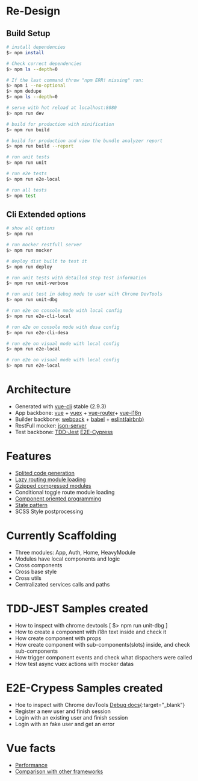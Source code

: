 # Re-Design

## Build Setup

``` bash
# install dependencies
$> npm install

# Check correct dependencies
$> npm ls --depth=0

# If the last command throw "npm ERR! missing" run:
$> npm i --no-optional
$> npm dedupe
$> npm ls --depth=0

# serve with hot reload at localhost:8080
$> npm run dev

# build for production with minification
$> npm run build

# build for production and view the bundle analyzer report
$> npm run build --report

# run unit tests
$> npm run unit

# run e2e tests
$> npm run e2e-local

# run all tests
$> npm test
```

## Cli Extended options

``` bash
# show all options
$> npm run

# run mocker restfull server
$> npm run mocker

# deploy dist built to test it
$> npm run deploy

# run unit tests with detailed step test information
$> npm run unit-verbose

# run unit test in debug mode to user with Chrome DevTools
$> npm run unit-dbg

# run e2e on console mode with local config
$> npm run e2e-cli-local

# run e2e on console mode with desa config
$> npm run e2e-cli-desa

# run e2e on visual mode with local config
$> npm run e2e-local

# run e2e on visual mode with local config
$> npm run e2e-local

```

# Architecture
- Generated with [vue-cli](https://github.com/vuejs/vue-cli) stable (2.9.3)
- App backbone: [vue](https://vuejs.org/) + [vuex](https://github.com/vuejs/vuex) + [vue-router](https://router.vuejs.org/en/)+ [vue-i18n](https://github.com/kazupon/vue-i18n)
- Builder backbone: [webpack](https://webpack.js.org/) + [babel](https://babeljs.io/) + [eslint(airbnb)](https://github.com/airbnb/javascript)
- RestFull mocker: [json-server](https://github.com/typicode/json-server)
- Test backbone: [TDD-Jest](https://facebook.github.io/jest/) [E2E-Cypress](https://www.cypress.io/)

# Features
- [Splited code generation](https://webpack.js.org/guides/code-splitting/)
- [Lazy routing module loading](https://router.vuejs.org/en/advanced/lazy-loading.html)
- [Gzipped compressed modules](https://github.com/webpack-contrib/compression-webpack-plugin)
- Conditional toggle route module loading
- [Component oriented programming](https://medium.com/@dan.shapiro1210/understanding-component-based-architecture-3ff48ec0c238)
- [State pattern](https://medium.com/@patrickackerman/the-state-pattern-with-vanilla-javascript-e40ff83e85d0)
- SCSS Style postprocessing

# Currently Scaffolding
- Three modules: App, Auth, Home, HeavyModule
- Modules have local components and logic
- Cross components
- Cross base style
- Cross utils
- Centralizated services calls and paths

# TDD-JEST Samples created
- How to inspect with chrome devtools [ $> npm run unit-dbg ]
- How to create a component with i18n text inside and check it
- How create component with props
- How create component with sub-components(slots) inside, and check sub-components
- How trigger component events and check what dispachers were called
- How test async vuex actions with mocker datas

# E2E-Crypess Samples created
- Hoe to inspect with Chrome devTools [Debug docs](https://docs.cypress.io/guides/guides/debugging.html#Using){:target="_blank"}
- Register a new user and finish session
- Login with an existing user and finish session
- Login with an fake user and get an error

# Vue facts
- [Performance](http://www.stefankrause.net/js-frameworks-benchmark7/table.html)
- [Comparison with other frameworks](https://vuejs.org/v2/guide/comparison.html)
